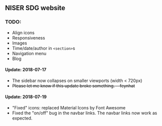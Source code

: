 ## NISER SDG website

### TODO:
* Align icons
* Responsiveness
* Images
* Time/date/author in `<section>`s
* Navigation menu
* Blog

#### Update: 2018-07-17
* The sidebar now collapses on smaller viewports (width < 720px)
* ~~Please let me know if this update broke something.
 --feynhat~~

#### Update: 2018-07-19
* "Fixed" icons: replaced Material Icons by Font Awesome
* Fixed the "on/off" bug in the navbar links. The navbar links now work as expected.
